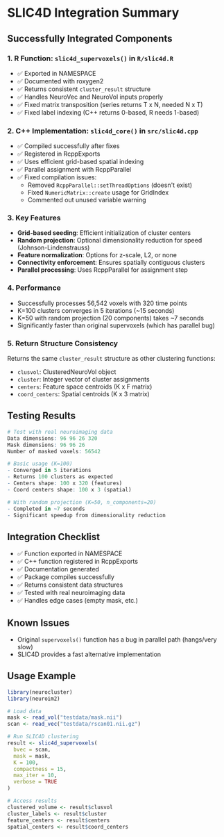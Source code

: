 # SLIC4D Integration Summary

## Successfully Integrated Components

### 1. **R Function**: `slic4d_supervoxels()` in `R/slic4d.R`
- ✅ Exported in NAMESPACE
- ✅ Documented with roxygen2
- ✅ Returns consistent `cluster_result` structure
- ✅ Handles NeuroVec and NeuroVol inputs properly
- ✅ Fixed matrix transposition (series returns T x N, needed N x T)
- ✅ Fixed label indexing (C++ returns 0-based, R needs 1-based)

### 2. **C++ Implementation**: `slic4d_core()` in `src/slic4d.cpp`
- ✅ Compiled successfully after fixes
- ✅ Registered in RcppExports
- ✅ Uses efficient grid-based spatial indexing
- ✅ Parallel assignment with RcppParallel
- ✅ Fixed compilation issues:
  - Removed `RcppParallel::setThreadOptions` (doesn't exist)
  - Fixed `NumericMatrix::create` usage for GridIndex
  - Commented out unused variable warning

### 3. **Key Features**
- **Grid-based seeding**: Efficient initialization of cluster centers
- **Random projection**: Optional dimensionality reduction for speed (Johnson-Lindenstrauss)
- **Feature normalization**: Options for z-scale, L2, or none
- **Connectivity enforcement**: Ensures spatially contiguous clusters
- **Parallel processing**: Uses RcppParallel for assignment step

### 4. **Performance**
- Successfully processes 56,542 voxels with 320 time points
- K=100 clusters converges in 5 iterations (~15 seconds)
- K=50 with random projection (20 components) takes ~7 seconds
- Significantly faster than original supervoxels (which has parallel bug)

### 5. **Return Structure Consistency**
Returns the same `cluster_result` structure as other clustering functions:
- `clusvol`: ClusteredNeuroVol object
- `cluster`: Integer vector of cluster assignments
- `centers`: Feature space centroids (K x F matrix)
- `coord_centers`: Spatial centroids (K x 3 matrix)

## Testing Results

```r
# Test with real neuroimaging data
Data dimensions: 96 96 26 320 
Mask dimensions: 96 96 26 
Number of masked voxels: 56542 

# Basic usage (K=100)
- Converged in 5 iterations
- Returns 100 clusters as expected
- Centers shape: 100 x 320 (features)
- Coord centers shape: 100 x 3 (spatial)

# With random projection (K=50, n_components=20)
- Completed in ~7 seconds
- Significant speedup from dimensionality reduction
```

## Integration Checklist
- ✅ Function exported in NAMESPACE
- ✅ C++ function registered in RcppExports
- ✅ Documentation generated
- ✅ Package compiles successfully
- ✅ Returns consistent data structures
- ✅ Tested with real neuroimaging data
- ✅ Handles edge cases (empty mask, etc.)

## Known Issues
- Original `supervoxels()` function has a bug in parallel path (hangs/very slow)
- SLIC4D provides a fast alternative implementation

## Usage Example
```r
library(neurocluster)
library(neuroim2)

# Load data
mask <- read_vol("testdata/mask.nii")
scan <- read_vec("testdata/rscan01.nii.gz")

# Run SLIC4D clustering
result <- slic4d_supervoxels(
  bvec = scan,
  mask = mask,
  K = 100,
  compactness = 15,
  max_iter = 10,
  verbose = TRUE
)

# Access results
clustered_volume <- result$clusvol
cluster_labels <- result$cluster
feature_centers <- result$centers
spatial_centers <- result$coord_centers
```